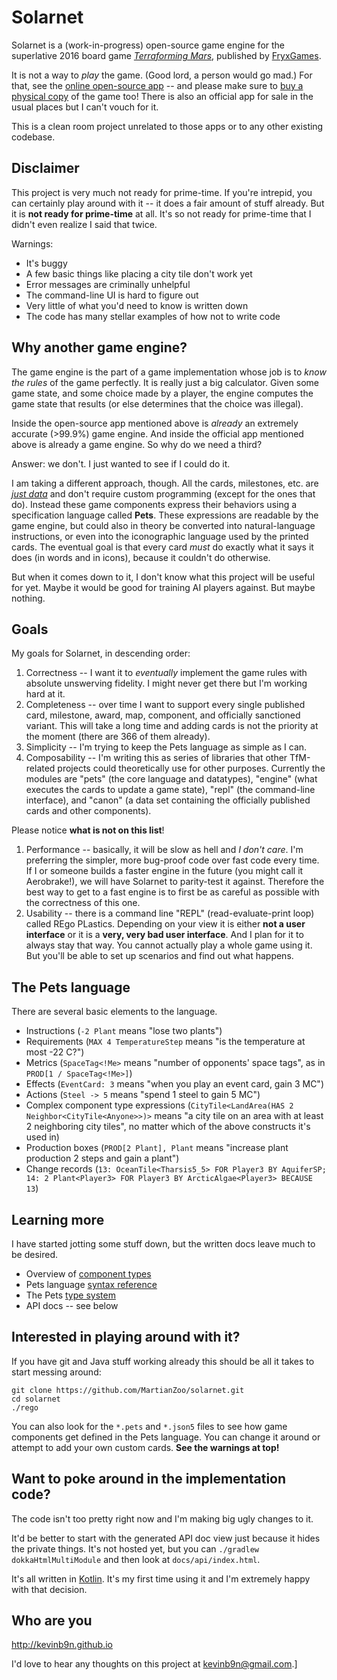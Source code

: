 # Solarnet

Solarnet is a (work-in-progress) open-source game engine for the superlative 2016 board game *[Terraforming Mars](https://www.amazon.com/Indie-Boards-Cards-Terraforming-Board/dp/B01GSYA4K2)*, published by [FryxGames](http://fryxgames.se).

It is not a way to *play* the game. (Good lord, a person would go mad.) For that, see the [online open-source app](http://terraforming-mars.herokuapp.com) -- and please make sure to [buy a physical copy](https://www.amazon.com/Indie-Boards-Cards-Terraforming-Board/dp/B01GSYA4K2) of the game too! There is also an official app for sale in the usual places but I can't vouch for it.

This is a clean room project unrelated to those apps or to any other existing codebase.

## Disclaimer

This project is very much not ready for prime-time. If you're intrepid, you can certainly play around with it -- it does a fair amount of stuff already. But it is **not ready for prime-time** at all. It's so not ready for prime-time that I didn't even realize I said that twice.

Warnings:

* It's buggy
* A few basic things like placing a city tile don't work yet
* Error messages are criminally unhelpful
* The command-line UI is hard to figure out
* Very little of what you'd need to know is written down
* The code has many stellar examples of how not to write code

## Why another game engine?

The game engine is the part of a game implementation whose job is to *know the rules* of the game perfectly. It is really just a big calculator. Given some game state, and some choice made by a player, the engine computes the game state that results (or else determines that the choice was illegal).

Inside the open-source app mentioned above is *already* an extremely accurate (>99.9%) game engine. And inside the official app mentioned above is already a game engine. So why do we need a third?

Answer: we don't. I just wanted to see if I could do it.

I am taking a different approach, though. All the cards, milestones, etc. are *[just data](https://github.com/MartianZoo/solarnet/blob/main/canon/src/main/java/dev/martianzoo/tfm/canon/cards.json5)* and don't require custom programming (except for the ones that do). Instead these game components express their behaviors using a specification language called **Pets**. These expressions are readable by the game engine, but could also in theory be converted into natural-language instructions, or even into the iconographic language used by the printed cards. The eventual goal is that every card *must* do exactly what it says it does (in words and in icons), because it couldn't do otherwise.

But when it comes down to it, I don't know what this project will be useful for yet. Maybe it would be good for training AI players against. But maybe nothing.

## Goals

My goals for Solarnet, in descending order:

1. Correctness -- I want it to *eventually* implement the game rules with absolute unswerving fidelity. I might never get there but I'm working hard at it.
2. Completeness -- over time I want to support every single published card, milestone, award, map, component, and officially sanctioned variant. This will take a long time and adding cards is not the priority at the moment (there are 366 of them already).
3. Simplicity -- I'm trying to keep the Pets language as simple as I can.
4. Composability -- I'm writing this as series of libraries that other TfM-related projects could theoretically use for other purposes. Currently the modules are "pets" (the core language and datatypes), "engine" (what executes the cards to update a game state), "repl" (the command-line interface), and "canon" (a data set containing the officially published cards and other components).

Please notice **what is not on this list**!

1. Performance -- basically, it will be slow as hell and *I don't care*. I'm preferring the simpler, more bug-proof code over fast code every time. If I or someone builds a faster engine in the future (you might call it Aerobrake!), we will have Solarnet to parity-test it against. Therefore the best way to get to a fast engine is to first be as careful as possible with the correctness of this one.
2. Usability -- there is a command line "REPL" (read-evaluate-print loop) called REgo PLastics. Depending on your view it is either **not a user interface** or it is a **very, very bad user interface**. And I plan for it to always stay that way. You cannot actually play a whole game using it. But you'll be able to set up scenarios and find out what happens.

## The Pets language

There are several basic elements to the language.

* Instructions (`-2 Plant` means "lose two plants")
* Requirements (`MAX 4 TemperatureStep` means "is the temperature at most -22 C?")
* Metrics (`SpaceTag<!Me>` means "number of opponents' space tags", as in `PROD[1 / SpaceTag<!Me>]`)
* Effects (`EventCard: 3` means "when you play an event card, gain 3 MC")
* Actions (`Steel -> 5` means "spend 1 steel to gain 5 MC")
* Complex component type expressions (`CityTile<LandArea(HAS 2 Neighbor<CityTile<Anyone>>)>` means "a city tile on an area with at least 2 neighboring city tiles", no matter which of the above constructs it's used in)
* Production boxes (`PROD[2 Plant], Plant` means "increase plant production 2 steps and gain a plant")
* Change records (`13: OceanTile<Tharsis5_5> FOR Player3 BY AquiferSP; 14: 2 Plant<Player3> FOR Player3 BY ArcticAlgae<Player3> BECAUSE 13`)

## Learning more

I have started jotting some stuff down, but the written docs leave much to be desired.

* Overview of [component types](docs/component-types.md)
* Pets language [syntax reference](docs/syntax.md)
* The Pets [type system](docs/type-system.md)
* API docs -- see below

## Interested in playing around with it?

If you have git and Java stuff working already this should be all it takes to start messing around:

```
git clone https://github.com/MartianZoo/solarnet.git
cd solarnet
./rego
```

You can also look for the `*.pets` and `*.json5` files to see how game components get defined in the Pets language. You can change it around or attempt to add your own custom cards. **See the warnings at top!**

## Want to poke around in the implementation code?

The code isn't too pretty right now and I'm making big ugly changes to it.

It'd be better to start with the generated API doc view just because it hides the private things. It's not hosted yet, but you can `./gradlew dokkaHtmlMultiModule` and then look at `docs/api/index.html`.

It's all written in [Kotlin](https://kotlinlang.org). It's my first time using it and I'm extremely happy with that decision.

## Who are you

http://kevinb9n.github.io

I'd love to hear any thoughts on this project at kevinb9n@gmail.com.]
